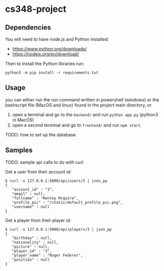 # cs348-project

## Dependencies
You will need to have node.js and Python installed:

- https://www.python.org/downloads/
- https://nodejs.org/en/download/

Then to install the Python libraries run:
```
python3 -m pip install -r requirements.txt
```

## Usage
you can either run the run command written in powershell (windows) or the bashscript file (MacOS and linux)
found in the project main directory, or

1. open a terminal and go to the `backend/` and run `python app.py` (python3 in MacOS)
2. open a second terminal and go to `frontend/` and run `npm start`.

TODO: how to set up the database


## Samples
TODO: sample api calls to do with curl

Get a user from their account id:
```
$ curl -s 127.0.0.1:5000/api/users/3 | json_pp
{
   "account_id" : "3",
   "email" : null,
   "fullname" : "Kenley Mcguire",
   "profile_pic" : "/static/default_profile_pic.png",
   "username" : null
}
```

Get a player from their player id:
```
$ curl -s 127.0.0.1:5000/api/players/3 | json_pp
{
   "birthday" : null,
   "nationality" : null,
   "picture" : null,
   "player_id" : "3",
   "player_name" : "Roger Federer",
   "position" : null
}
```
